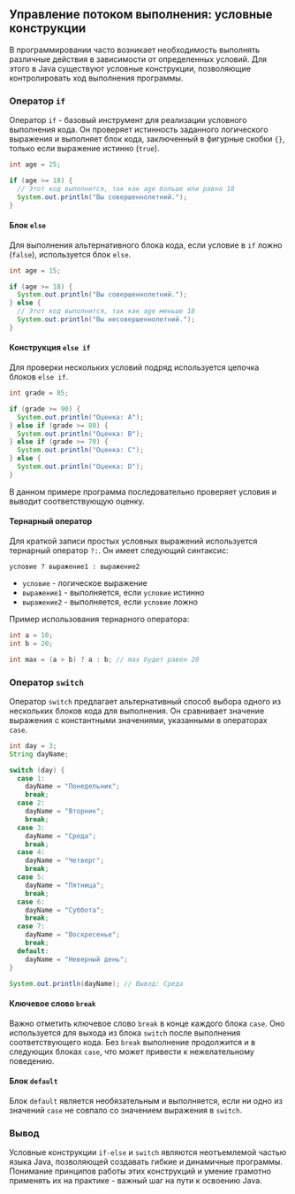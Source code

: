 ## Управление потоком выполнения: условные конструкции

В программировании часто возникает необходимость выполнять различные действия в зависимости от определенных условий. Для этого в Java существуют условные конструкции, позволяющие контролировать ход выполнения программы.

### Оператор `if`

Оператор `if` - базовый инструмент для реализации условного выполнения кода. Он проверяет истинность заданного логического выражения и выполняет блок кода, заключенный в фигурные скобки `{}`, только если выражение истинно (`true`).

```java
int age = 25;

if (age >= 18) {
  // Этот код выполнится, так как age больше или равно 18
  System.out.println("Вы совершеннолетний.");
}
```

#### Блок `else`

Для выполнения альтернативного блока кода, если условие в `if` ложно (`false`), используется блок `else`. 

```java
int age = 15;

if (age >= 18) {
  System.out.println("Вы совершеннолетний.");
} else {
  // Этот код выполнится, так как age меньше 18
  System.out.println("Вы несовершеннолетний.");
}
```

#### Конструкция `else if`

Для проверки нескольких условий подряд используется цепочка блоков `else if`. 

```java
int grade = 85;

if (grade >= 90) {
  System.out.println("Оценка: A");
} else if (grade >= 80) {
  System.out.println("Оценка: B");
} else if (grade >= 70) {
  System.out.println("Оценка: C");
} else {
  System.out.println("Оценка: D");
}
```

В данном примере программа последовательно проверяет условия и выводит соответствующую оценку. 

#### Тернарный оператор

Для краткой записи простых условных выражений используется тернарный оператор `?:`. Он имеет следующий синтаксис:

```
условие ? выражение1 : выражение2
```

- `условие` - логическое выражение
- `выражение1` - выполняется, если `условие` истинно
- `выражение2` - выполняется, если `условие` ложно

Пример использования тернарного оператора:

```java
int a = 10;
int b = 20;

int max = (a > b) ? a : b; // max будет равен 20
```

### Оператор `switch`

Оператор `switch` предлагает альтернативный способ выбора одного из нескольких блоков кода для выполнения. Он сравнивает значение выражения с константными значениями, указанными в операторах `case`. 

```java
int day = 3;
String dayName;

switch (day) {
  case 1:
    dayName = "Понедельник";
    break;
  case 2:
    dayName = "Вторник";
    break;
  case 3:
    dayName = "Среда";
    break;
  case 4:
    dayName = "Четверг";
    break;
  case 5:
    dayName = "Пятница";
    break;
  case 6:
    dayName = "Суббота";
    break;
  case 7:
    dayName = "Воскресенье";
    break;
  default:
    dayName = "Неверный день";
}

System.out.println(dayName); // Вывод: Среда
```

#### Ключевое слово `break`

Важно отметить ключевое слово `break` в конце каждого блока `case`. Оно используется для выхода из блока `switch` после выполнения соответствующего кода. Без `break` выполнение продолжится и в следующих блоках `case`, что может привести к нежелательному поведению.

#### Блок `default`

Блок `default` является необязательным и выполняется, если ни одно из значений `case` не совпало со значением выражения в `switch`.

### Вывод

Условные конструкции `if-else` и `switch` являются неотъемлемой частью языка Java, позволяющей создавать гибкие и динамичные программы. Понимание принципов работы этих конструкций и умение грамотно применять их на практике - важный шаг на пути к освоению Java. 
